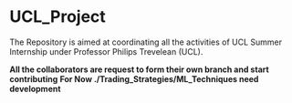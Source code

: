 # UCL_Project


The Repository is aimed at coordinating all the activities of UCL Summer Internship under Professor Philips Trevelean (UCL). 

**All the collaborators are request to form their own branch and start contributing**
**For Now    ./Trading_Strategies/ML_Techniques need development**

